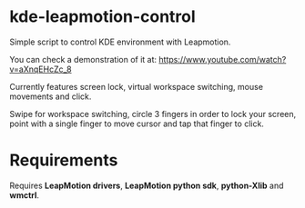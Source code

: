 kde-leapmotion-control
======================

Simple script to control KDE environment with Leapmotion.

You can check a demonstration of it at: https://www.youtube.com/watch?v=aXnqEHcZc_8

Currently features screen lock, virtual workspace switching, mouse movements and click.

Swipe for workspace switching, circle 3 fingers in order to lock your screen, point with a single finger to move cursor and tap that finger to click.

Requirements
============
Requires **LeapMotion drivers**, **LeapMotion python sdk**, **python-Xlib** and **wmctrl**.
